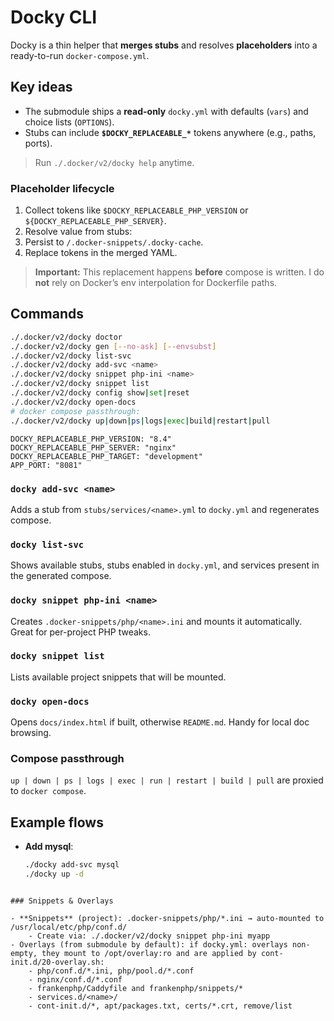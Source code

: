 # Docky CLI

Docky is a thin helper that **merges stubs** and resolves **placeholders** into a ready-to-run `docker-compose.yml`.


## Key ideas
- The submodule ships a **read-only** `docky.yml` with defaults (`vars`) and choice lists (`OPTIONS`).
- Stubs can include **`$DOCKY_REPLACEABLE_*`** tokens anywhere (e.g., paths, ports).

> Run `./.docker/v2/docky help` anytime.

### Placeholder lifecycle

1. Collect tokens like `$DOCKY_REPLACEABLE_PHP_VERSION` or `${DOCKY_REPLACEABLE_PHP_SERVER}`.
2. Resolve value from stubs:
3. Persist to `/.docker-snippets/.docky-cache`.
4. Replace tokens in the merged YAML.

> **Important:** This replacement happens **before** compose is written. I do **not** rely on Docker’s env interpolation for Dockerfile paths.

## Commands

```bash
./.docker/v2/docky doctor
./.docker/v2/docky gen [--no-ask] [--envsubst]
./.docker/v2/docky list-svc
./.docker/v2/docky add-svc <name>
./.docker/v2/docky snippet php-ini <name>
./.docker/v2/docky snippet list
./.docker/v2/docky config show|set|reset
./.docker/v2/docky open-docs
# docker compose passthrough:
./.docker/v2/docky up|down|ps|logs|exec|build|restart|pull
```

```env
DOCKY_REPLACEABLE_PHP_VERSION: "8.4"
DOCKY_REPLACEABLE_PHP_SERVER: "nginx"
DOCKY_REPLACEABLE_PHP_TARGET: "development"
APP_PORT: "8081"
```


### `docky add-svc <name>`
Adds a stub from `stubs/services/<name>.yml` to `docky.yml` and regenerates compose.

### `docky list-svc`
Shows available stubs, stubs enabled in `docky.yml`, and services present in the generated compose.

### `docky snippet php-ini <name>`
Creates `.docker-snippets/php/<name>.ini` and mounts it automatically. Great for per-project PHP tweaks.

### `docky snippet list`
Lists available project snippets that will be mounted.

### `docky open-docs`
Opens `docs/index.html` if built, otherwise `README.md`. Handy for local doc browsing.

### Compose passthrough
`up | down | ps | logs | exec | run | restart | build | pull` are proxied to `docker compose`.

## Example flows

- **Add mysql**:
  ```bash
  ./docky add-svc mysql
  ./docky up -d
```

### Snippets & Overlays

- **Snippets** (project): .docker-snippets/php/*.ini → auto-mounted to /usr/local/etc/php/conf.d/
    - Create via: ./.docker/v2/docky snippet php-ini myapp
- Overlays (from submodule by default): if docky.yml: overlays non-empty, they mount to /opt/overlay:ro and are applied by cont-init.d/20-overlay.sh:
    - php/conf.d/*.ini, php/pool.d/*.conf
    - nginx/conf.d/*.conf
    - frankenphp/Caddyfile and frankenphp/snippets/*
    - services.d/<name>/
    - cont-init.d/*, apt/packages.txt, certs/*.crt, remove/list
